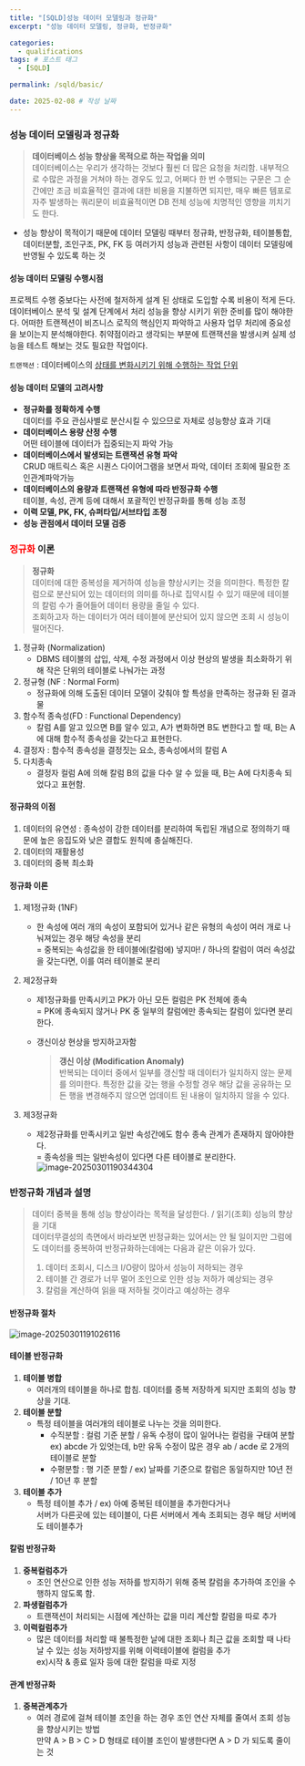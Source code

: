 ```yaml
---
title: "[SQLD]성능 데이터 모델링과 정규화"
excerpt: "성능 데이터 모델링, 정규화, 반정규화"

categories:
  - qualifications
tags: # 포스트 태그
  - [SQLD] 

permalink: /sqld/basic/

date: 2025-02-08 # 작성 날짜
---
```


### 성능 데이터 모델링과 정규화

>  **데이터베이스 성능 향상을 목적으로 하는 작업을 의미**<br>데이터베이스는 우리가 생각하는 것보다 훨씬 더 많은 요청을 처리함. 내부적으로 수많은 과정을 거쳐야 하는 경우도 있고, 어쩌다 한 번 수행되는 구문은 그 순간에만 조금 비효율적인 결과에 대한 비용을 지불하면 되지만, 매우 빠른 템포로 자주 발생하는 쿼리문이 비효율적이면 DB 전체 성능에 치명적인 영향을 끼치기도 한다. 

- 성능 향상이 목적이기 때문에 데이터 모델링 때부터 정규화, 반정규화, 테이블통합, 데이터분할, 조인구조, PK, FK 등 여러가지 성능과 관련된 사항이 데이터 모델링에 반영될 수 있도록 하는 것

#### 성능 데이터 모델링 수행시점

프로젝트 수행 중보다는 사전에 철저하게 설계 된 상태로 도입할 수록 비용이 적게 든다.<br>데이터베이스 분석 및 설계 단계에서 처리 성능을 향상 시키기 위한 준비를 많이 해야한다. 어떠한 트랜젝션이 비즈니스 로직의 핵심인지 파악하고 사용자 업무 처리에 중요성을 보이는지 분석해야한다. 취약점이라고 생각되는 부분에 트랜잭션을 발생시켜 실제 성능을 테스트 해보는 것도 필요한 작업이다.

`트랜잭션` : 데이터베이스의 <u>상태를 변화시키기 위해 수행하는 작업 단위</u>

#### 성능 데이터 모델의 고려사항

- **정규화를 정확하게 수행**<br>
  데이터를 주요 관심사별로 분산시킬 수 있으므로 자체로 성능향상 효과 기대
- **데이터베이스 용량 산정 수행**<br>어떤 테이블에 데이터가 집중되는지 파악 가능
- **데이터베이스에서 발생되는 트랜잭션 유형 파악**<br>CRUD 매트릭스 혹은 시퀀스 다이어그램을 보면서 파악, 데이터 조회에 필요한 조인관계파악가능
- **데이터베이스의 용량과 트랜잭션 유형에 따라 반정규화 수행**<br>테이블, 속성, 관계 등에 대해서 포괄적인 반정규화를 통해 성능 조정
- **이력 모델, PK, FK, 슈퍼타입/서브타입 조정**
- **성능 관점에서 데이터 모델 검증**

### <span style="color:red">정규화</span> 이론

> **정규화**<br>데이터에 대한 중복성을 제거하여 성능을 향상시키는 것을 의미한다. 특정한 칼럼으로 분산되어 있는 데이터의 의미를 하나로 집약시킬 수 있기 때문에 테이블의 칼럼 수가 줄어들어 데이터 용량을 줄일 수 있다.<br>조회하고자 하는 데이터가 여러 테이블에 분산되어 있지 않으면 조회 시 성능이 떨어진다.

1. 정규화 (Normalization) 
   - DBMS 테이블의 삽입, 삭제, 수정 과정에서 이상 현상의 발생을 최소화하기 위해 작은 단위의 테이블로 나눠가는 과정
2. 정규형 (NF : Normal Form)
   - 정규화에 의해 도출된 데이터 모델이 갖춰야 할 특성을 만족하는 정규화 된 결과물
3. 함수적 종속성(FD : Functional Dependency) 
   - 칼럼 A를 알고 있으면 B를 알수 있고, A가 변화하면 B도 변한다고 할 때, B는 A에 대해 함수적 종속성을 갖는다고 표현한다.
4. 결정자 : 함수적 종속성을 결정짓는 요소, 종속성에서의 칼럼 A
5. 다치종속 
   - 결정자 컬럼 A에 의해 칼럼 B의 값을 다수 알 수 있을 때, B는 A에 다치종속 되었다고 표현함.

#### 정규화의 이점

1. 데이터의 유연성 : 종속성이 강한 데이터를 분리하여 독립된 개념으로 정의하기 때문에 높은 응집도와 낮은 결합도 원칙에 충실해진다.
2. 데이터의 재활용성 
3. 데이터의 중복 최소화

#### 정규화 이론

1. 제1정규화 (1NF) 

   - 한 속성에 여러 개의 속성이 포함되어 있거나 같은 유형의 속성이 여러 개로 나눠져있는 경우 해당 속성을 분리<br>= 중복되는 속성값을 한 테이블에(칼럼에) 넣지마! / 하나의 칼럼이 여러 속성값을 갖는다면, 이를 여러 테이블로 분리

2. 제2정규화

   - 제1정규화를 만족시키고 PK가 아닌 모든 컬럼은 PK 전체에 종속<br>= PK에 종속되지 않거나 PK 중 일부의 칼럼에만 종속되는 칼럼이 있다면 분리한다.

   - 갱신이상 현상을 방지하고자함 

     > **갱신 이상 (Modification Anomaly)**<br>반복되는 데이터 중에서 일부를 갱신할 때 데이터가 일치하지 않는 문제를 의미한다. 특정한 값을 갖는 행을 수정할 경우 해당 값을 공유하는 모든 행을 변경해주지 않으면 업데이트 된 내용이 일치하지 않을 수 있다.

3. 제3정규화

   - 제2정규화를 만족시키고 일반 속성간에도 함수 종속 관계가 존재하지 않아야한다.<br>= 종속성을 띄는 일반속성이 있다면 다른 테이블로 분리한다.
     ![image-20250301190344304]({{site.url}}/images/2025-02-08-sqld3/image-20250301190344304.png)

### 반정규화 개념과 설명

> 데이터 중복을 통해 성능 향상이라는 목적을 달성한다. / 읽기(조회) 성능의 향상을 기대<br>데이터무결성의 측면에서 바라보면 반정규화는 있어서는 안 될 일이지만 그럼에도 데이터를 중복하여 반정규화하는데에는 다음과 같은 이유가 있다.
>
> 1. 데이터 조회시, 디스크 I/O량이 많아서 성능이 저하되는 경우 
> 2. 테이블 간 경로가 너무 멀어 조인으로 인한 성능 저하가 예상되는 경우
> 3. 칼럼을 계산하여 읽을 때 저하될 것이라고 예상하는 경우

#### 반정규화 절차
 ![image-20250301191026116]({{site.url}}/images/2025-02-08-sqld3/image-20250301191026116.png)

#### 테이블 반정규화

1. **테이블 병합**
   - 여러개의 테이블을 하나로 합침. 데이터를 중복 저장하게 되지만 조회의 성능 향상을 기대.
2. **테이블 분할**
   - 특정 테이블을 여러개의 테이블로 나누는 것을 의미한다.
     - 수직분할 : 컬럼 기준 분할 / 유독 수정이 많이 일어나는 컬럼을 구태여 분할 <br>ex) abcde 가 있엇는데, b만 유독 수정이 많은 경우 ab / acde 로 2개의 테이블로 분할
     - 수평분할 : 행 기준 분할 / ex) 날짜를 기준으로 칼럼은 동일하지만 10년 전 / 10년 후 분할
3. **테이블 추가**
   - 특정 테이블 추가 / ex) 아예 중복된 테이블을 추가한다거나<br>서버가 다른곳에 있는 테이블이, 다른 서버에서 계속 조회되는 경우 해당 서버에도 테이블추가

#### 칼럼 반정규화

1. **중복컬럼추가**
   - 조인 연산으로 인한 성능 저하를 방지하기 위해 중복 칼럼을 추가하여 조인을 수행하지 않도록 함.
2. **파생컬럼추가**
   - 트랜잭션이 처리되는 시점에 계산하는 값을 미리 계산할 칼럼을 따로 추가
3. **이력컬럼추가**
   - 많은 데이터를 처리할 때 불특정한 날에 대한 조회나 최근 값을 조회할 때 나타날 수 있는 성능 저하방지를 위해 이력테이블에 컬럼을 추가 <br>ex)시작 & 종료 일자 등에 대한 칼럼을 따로 지정

#### 관계 반정규화

1. **중복관계추가** 
   - 여러 경로에 걸쳐 테이블 조인을 하는 경우 조인 연산 자체를 줄여서 조회 성능을 향상시키는 방법<br>만약 A > B > C > D 형태로 테이블 조인이 발생한다면 A > D 가 되도록 줄이는 것
